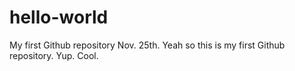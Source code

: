 # hello-world
My first Github repository
Nov. 25th. Yeah so this is my first Github repository. Yup. Cool.

